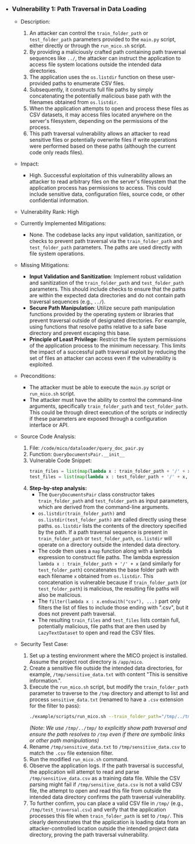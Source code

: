 - ### Vulnerability 1: Path Traversal in Data Loading

    - Description:
        1. An attacker can control the `train_folder_path` or `test_folder_path` parameters provided to the `main.py` script, either directly or through the `run_mico.sh` script.
        2. By providing a maliciously crafted path containing path traversal sequences like `../`, the attacker can instruct the application to access file system locations outside the intended data directories.
        3. The application uses the `os.listdir` function on these user-provided paths to enumerate CSV files.
        4. Subsequently, it constructs full file paths by simply concatenating the potentially malicious base path with the filenames obtained from `os.listdir`.
        5. When the application attempts to open and process these files as CSV datasets, it may access files located anywhere on the server's filesystem, depending on the permissions of the process.
        6. This path traversal vulnerability allows an attacker to read sensitive files or potentially overwrite files if write operations were performed based on these paths (although the current code only reads files).

    - Impact:
        - High. Successful exploitation of this vulnerability allows an attacker to read arbitrary files on the server's filesystem that the application process has permissions to access. This could include sensitive data, configuration files, source code, or other confidential information.

    - Vulnerability Rank: High

    - Currently Implemented Mitigations:
        - None. The codebase lacks any input validation, sanitization, or checks to prevent path traversal via the `train_folder_path` and `test_folder_path` parameters. The paths are used directly with file system operations.

    - Missing Mitigations:
        - **Input Validation and Sanitization**: Implement robust validation and sanitization of the `train_folder_path` and `test_folder_path` parameters. This should include checks to ensure that the paths are within the expected data directories and do not contain path traversal sequences (e.g., `../`).
        - **Secure Path Manipulation**: Utilize secure path manipulation functions provided by the operating system or libraries that prevent traversal outside of designated directories. For example, using functions that resolve paths relative to a safe base directory and prevent escaping this base.
        - **Principle of Least Privilege**: Restrict the file system permissions of the application process to the minimum necessary. This limits the impact of a successful path traversal exploit by reducing the set of files an attacker can access even if the vulnerability is exploited.

    - Preconditions:
        - The attacker must be able to execute the `main.py` script or `run_mico.sh` script.
        - The attacker must have the ability to control the command-line arguments, specifically `train_folder_path` and `test_folder_path`. This could be through direct execution of the scripts or indirectly if these parameters are exposed through a configuration interface or API.

    - Source Code Analysis:
        1. File: `/code/mico/dataloader/query_doc_pair.py`
        2. Function: `QueryDocumentsPair.__init__`
        3. Vulnerable Code Snippet:
            ```python
            train_files = list(map(lambda x : train_folder_path + '/' + x, (filter(lambda x : x.endswith("csv"), sorted(os.listdir(train_folder_path))))))
            test_files = list(map(lambda x : test_folder_path + '/' + x, (filter(lambda x : x.endswith("csv"), sorted(os.listdir(test_folder_path))))))
            ```
        4. **Step-by-step analysis:**
            - The `QueryDocumentsPair` class constructor takes `train_folder_path` and `test_folder_path` as input parameters, which are derived from the command-line arguments.
            - `os.listdir(train_folder_path)` and `os.listdir(test_folder_path)` are called directly using these paths. `os.listdir` lists the contents of the directory specified by the path. If a path traversal sequence is present in `train_folder_path` or `test_folder_path`, `os.listdir` will operate on a directory outside the intended data directory.
            - The code then uses a `map` function along with a lambda expression to construct file paths. The lambda expression `lambda x : train_folder_path + '/' + x` (and similarly for `test_folder_path`) concatenates the base folder path with each filename `x` obtained from `os.listdir`. This concatenation is vulnerable because if `train_folder_path` (or `test_folder_path`) is malicious, the resulting file paths will also be malicious.
            - The `filter(lambda x : x.endswith("csv"), ...)` part only filters the list of files to include those ending with ".csv", but it does not prevent path traversal.
            - The resulting `train_files` and `test_files` lists contain full, potentially malicious, file paths that are then used by `LazyTextDataset` to open and read the CSV files.

    - Security Test Case:
        1. Set up a testing environment where the MICO project is installed. Assume the project root directory is `/app/mico`.
        2. Create a sensitive file outside the intended data directories, for example, `/tmp/sensitive_data.txt` with content "This is sensitive information.".
        3. Execute the `run_mico.sh` script, but modify the `train_folder_path` parameter to traverse to the `/tmp` directory and attempt to list and process `sensitive_data.txt` (renamed to have a `.csv` extension for the filter to pass):
            ```bash
            ./example/scripts/run_mico.sh --train_folder_path="/tmp/../tmp/" --test_folder_path="./example/data/example_dataset_test_csv/"
            ```
            *(Note: We use `/tmp/../tmp/` to explicitly show path traversal and ensure the path resolves to `/tmp` even if there are symbolic links or other path manipulations)*
        4. Rename `/tmp/sensitive_data.txt` to `/tmp/sensitive_data.csv` to match the `.csv` file extension filter.
        5. Run the modified `run_mico.sh` command.
        6. Observe the application logs. If the path traversal is successful, the application will attempt to read and parse `/tmp/sensitive_data.csv` as a training data file. While the CSV parsing might fail if `/tmp/sensitive_data.csv` is not a valid CSV file, the attempt to open and read this file from outside the intended data directory confirms the path traversal vulnerability.
        7. To further confirm, you can place a valid CSV file in `/tmp/` (e.g., `/tmp/test_traversal.csv`) and verify that the application processes this file when `train_folder_path` is set to `/tmp/`. This clearly demonstrates that the application is loading data from an attacker-controlled location outside the intended project data directory, proving the path traversal vulnerability.
